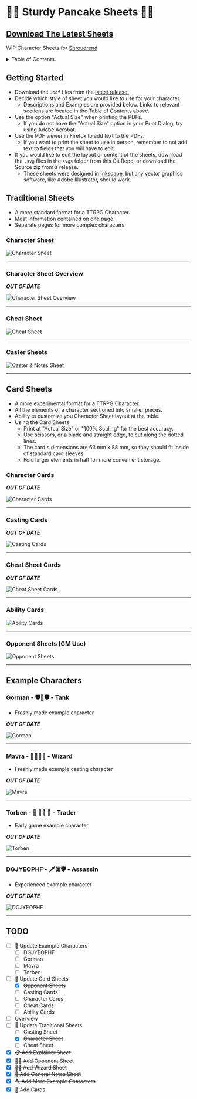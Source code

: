 # 🍴🥞 Sturdy Pancake Sheets 🥞🍴

## [Download The Latest Sheets](https://github.com/zeroskull/sturdy-pancake-sheets/releases/latest)

WIP Character Sheets for [Shroudrend](https://github.com/iclasen/sturdy-pancake)

<details>

<summary>Table of Contents</summary>

- [Getting Started](#getting-started)

- [Traditional Sheets](#traditional-sheets)

- [Card Sheets](#card-sheets)

- [Example Characters](#example-characters)

- [TODO](#todo)

</details>

## **Getting Started**

- Download the `.pdf` files from the [latest release.](https://github.com/zeroskull/sturdy-pancake-sheets/releases/latest)
- Decide which style of sheet you would like to use for your character.
  - Descriptions and Examples are provided below. Links to relevant sections are located in the Table of Contents above.
- Use the option "Actual Size" when printing the PDFs.
  - If you do not have the "Actual Size" option in your Print Dialog, try using Adobe Acrobat.
- Use the PDF viewer in Firefox to add text to the PDFs.
  - If you want to print the sheet to use in person, remember to not add text to fields that you will have to edit.
- If you would like to edit the layout or content of the sheets, download the `.svg` files in the `svgs` folder from this Git Repo, or download the Source zip from a release.
  - These sheets were designed in [Inkscape](https://inkscape.org/), but any vector graphics software, like Adobe Illustrator, should work.

## **Traditional Sheets**

- A more standard format for a TTRPG Character.
- Most information contained on one page.
- Separate pages for more complex characters.

### Character Sheet

![Character Sheet](resources/character-sheet-traditional.png)

---

### Character Sheet Overview

**_OUT OF DATE_**

![Character Sheet Overview](resources/character-sheet-overview.png)

---

### Cheat Sheet

![Cheat Sheet](resources/cheat-sheet-traditional.png)

---

### Caster Sheets

![Caster & Notes Sheet](resources/casting-traditional.png)

---

## **Card Sheets**

- A more experimental format for a TTRPG Character.
- All the elements of a character sectioned into smaller pieces.
- Ability to customize you Character Sheet layout at the table.
- Using the Card Sheets
  - Print at "Actual Size" or "100% Scaling" for the best accuracy.
  - Use scissors, or a blade and straight edge, to cut along the dotted lines.
  - The card's dimensions are 63 mm x 88 mm, so they should fit inside of standard card sleeves.
  - Fold larger elements in half for more convenient storage.

### Character Cards

**_OUT OF DATE_**

![Character Cards](resources/character-cards.png)

---

### Casting Cards

**_OUT OF DATE_**

![Casting Cards](resources/casting-table-cards.png)

---

### Cheat Sheet Cards

**_OUT OF DATE_**

![Cheat Sheet Cards](resources/cheat-sheet-cards.png)

---

### Ability Cards

![Ability Cards](resources/ability-cards.png)

---

### Opponent Sheets (GM Use)

![Opponent Sheets](resources/opponent-sheets.png)

---

## **Example Characters**

### Gorman - 🛡️🔨🛡️ - Tank

- Freshly made example character

**_OUT OF DATE_**

![Gorman](resources/character-sheet-gorman.png)

---

### Mavra - 🤛🧙‍♀️📖 - Wizard

- Freshly made example casting character

**_OUT OF DATE_**

![Mavra](resources/character-sheet-mavra.png)

---

### Torben - 🔫 🧔‍♂️ 🚶 - Trader

- Early game example character

**_OUT OF DATE_**

![Torben](resources/character-sheet-torben.png)

---

### DGJYEOPHF - 🗡️☠️🛡️ - Assassin

- Experienced example character

**_OUT OF DATE_**

![DGJYEOPHF](resources/character-sheet-dgjyeophf.png)

---

## **TODO**

- [ ] 🎡 Update Example Characters
  - [ ] DGJYEOPHF
  - [ ] Gorman
  - [ ] Mavra
  - [ ] Torben
- [ ] 🎴 Update Card Sheets
  - [x] ~~Opponent Sheets~~
  - [ ] Casting Cards
  - [ ] Character Cards
  - [ ] Cheat Cards
  - [ ] Ability Cards
- [ ] Overview
- [ ] 📄 Update Traditional Sheets
  - [ ] Casting Sheet
  - [X] ~~Character Sheet~~
  - [ ] Cheat Sheet
- [x] ~~📋 Add Explainer Sheet~~
- [x] ~~🤵‍♂️ Add Opponent Sheet~~
- [x] ~~🧙‍♂️ Add Wizard Sheet~~
- [x] ~~🧮 Add General Notes Sheet~~
- [x] ~~🪓 Add More Example Characters~~
- [x] ~~🎴 Add Cards~~
